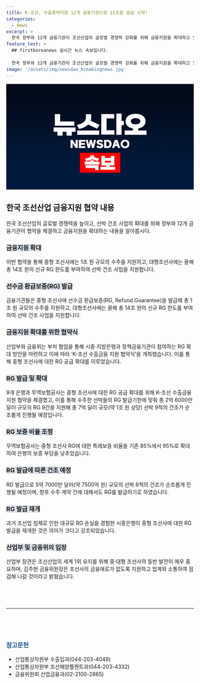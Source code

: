 ```yaml
---
title: K-조선, 수출총력지원 12개 금융기관으로 15조원 공급 시작!
categories:
  - News
excerpt: >
  한국 정부와 12개 금융기관이 조선산업의 글로벌 경쟁력 강화를 위해 금융지원을 확대하고 있는 가운데, 중형 조선사에는 총 1조 원 규모의 수주를 지원하고 대형조선사에는 올해 14조 원의 신규 RG 한도를 부여한다. 또한, 중형 조선사에 대한 RG 확대를 위해 9개 은행과 무역보험공사가 협약을 체결하고 있다. 향후 K-조선 세계 1위를 위한 기술 로드맵을 마련할 예정이며, 금융기관은 조선사의 금융애로를 지원하고 지속적인 소통과 지원을 강조하고 있다. (출처: 정책브리핑, www.korea.kr)
feature_text: >
  ## firstkoreanews 실시간 뉴스 속보입니다.

  한국 정부와 12개 금융기관이 조선산업의 글로벌 경쟁력 강화를 위해 금융지원을 확대하고 있는 가운데, 중형 조선사에는 총 1조 원 규모의 수주를 지원하고 대형조선사에는 올해 14조 원의 신규 RG 한도를 부여한다. 또한, 중형 조선사에 대한 RG 확대를 위해 9개 은행과 무역보험공사가 협약을 체결하고 있다. 향후 K-조선 세계 1위를 위한 기술 로드맵을 마련할 예정이며, 금융기관은 조선사의 금융애로를 지원하고 지속적인 소통과 지원을 강조하고 있다. (출처: 정책브리핑, www.korea.kr)
image: '/assets/img/newsdao_breakingnews.jpg'
---
```


<p><img src="/assets/img/newsdao_breakingnews.jpg" alt="firstkoreanews 속보" /></p>

<h2 data-ke-size="size26">한국 조선산업 금융지원 협약 내용</h2>

<p data-ke-size="size16">한국 조선산업의 글로벌 경쟁력을 높이고, 선박 건조 사업의 확대를 위해 정부와 12개 금융기관이 협약을 체결하고 금융지원을 확대하는 내용을 알아봅시다.</p>

<h3><b><span style="background-color: #21538527;">금융지원 확대</span></b></h3>

<p data-ke-size="size16">이번 협약을 통해 중형 조선사에는 1조 원 규모의 수주를 지원하고, 대형조선사에는 올해 총 14조 원의 신규 RG 한도를 부여하여 선박 건조 사업을 지원합니다.</p>

<h3><b><span style="background-color: #21538527;">선수금 환급보증(RG) 발급</span></b></h3>

<p data-ke-size="size16">금융기관들은 중형 조선사에 선수금 환급보증(RG, Refund Guarantee)을 발급해 총 1조 원 규모의 수주를 지원하고, 대형조선사에는 올해 총 14조 원의 신규 RG 한도를 부여하여 선박 건조 사업을 지원합니다.</p>

<h3><b><span style="background-color: #21538527;">금융지원 확대를 위한 협약식</span></b></h3>

<p data-ke-size="size16">산업부와 금융위는 부처 협업을 통해 시중·지방은행과 정책금융기관이 참여하는 RG 확대 방안을 마련하고 이에 따라 ‘K-조선 수출금융 지원 협약식’을 개최했습니다. 이를 통해 중형 조선사에 대한 RG 공급 확대를 이루었습니다.</p>

<h3><b><span style="background-color: #21538527;">RG 발급 및 확대</span></b></h3>

<p data-ke-size="size16">9개 은행과 무역보험공사는 중형 조선사에 대한 RG 공급 확대를 위해 K-조선 수출금융 지원 협약을 체결했고, 이를 통해 수주한 선박들의 RG 발급기한에 맞춰 총 2억 6000만 달러 규모의 RG 9건을 지원해 총 7억 달러 규모(약 1조 원 상당) 선박 9척의 건조가 순조롭게 진행될 예정입니다.</p>

<h3><b><span style="background-color: #21538527;">RG 보증 비율 조정</span></b></h3>

<p data-ke-size="size16">무역보험공사는 중형 조선사 RG에 대한 특례보증 비율을 기존 85%에서 95%로 확대하여 은행의 보증 부담을 낮추었습니다.</p>

<h3><b><span style="background-color: #21538527;">RG 발급에 따른 건조 예정</span></b></h3>

<p data-ke-size="size16">RG 발급으로 5억 7000만 달러(약 7500억 원) 규모의 선박 6척의 건조가 순조롭게 진행될 예정이며, 향후 수주 계약 건에 대해서도 RG를 발급하기로 하였습니다.</p>

<h3><b><span style="background-color: #21538527;">RG 발급 재개</span></b></h3>

<p data-ke-size="size16">과거 조선업 침체로 인한 대규모 RG 손실을 경험한 시중은행이 중형 조선사에 대한 RG 발급을 재개한 것은 의미가 크다고 강조되었습니다.</p>

<h3><b><span style="background-color: #21538527;">산업부 및 금융위의 입장</span></b></h3>

<p data-ke-size="size16">산업부 장관은 조선산업의 세계 1위 유지를 위해 중·대형 조선사의 동반 발전이 매우 중요하며, 김주현 금융위원장은 조선사의 금융애로가 없도록 지원하고 업계와 소통하여 점검해 나갈 것이라고 밝혔습니다.</p>

<p data-ke-size="size16">&nbsp;</p>

<p data-ke-size="size16">&nbsp;</p>

<hr>

<p data-ke-size="size16">&nbsp;</p>

<p data-ke-size="size16">&nbsp;</p>

<h3><b><span style="color: #1a5490;">참고문헌</span></b></h3>

<ul>
  <li>산업통상자원부 수출입과(044-203-4049)</li>
  <li>산업통상자원부 조선해양플랜트과(044-203-4332)</li>
  <li>금융위원회 산업금융과(02-2100-2865)</li>
</ul>

<p data-ke-size="size16">&nbsp;</p>

<p data-ke-size="size16">&nbsp;</p>

